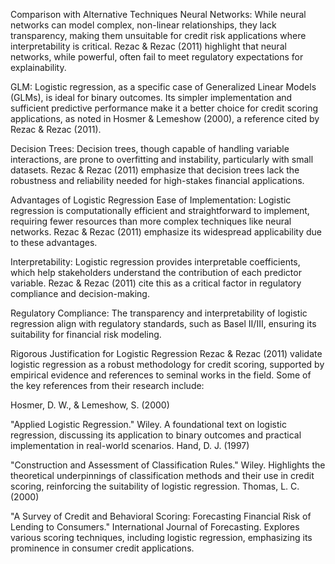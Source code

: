 Comparison with Alternative Techniques
Neural Networks:
While neural networks can model complex, non-linear relationships, they lack transparency, making them unsuitable for credit risk applications where interpretability is critical. Rezac & Rezac (2011) highlight that neural networks, while powerful, often fail to meet regulatory expectations for explainability.

GLM:
Logistic regression, as a specific case of Generalized Linear Models (GLMs), is ideal for binary outcomes. Its simpler implementation and sufficient predictive performance make it a better choice for credit scoring applications, as noted in Hosmer & Lemeshow (2000), a reference cited by Rezac & Rezac (2011).

Decision Trees:
Decision trees, though capable of handling variable interactions, are prone to overfitting and instability, particularly with small datasets. Rezac & Rezac (2011) emphasize that decision trees lack the robustness and reliability needed for high-stakes financial applications.

Advantages of Logistic Regression
Ease of Implementation:
Logistic regression is computationally efficient and straightforward to implement, requiring fewer resources than more complex techniques like neural networks. Rezac & Rezac (2011) emphasize its widespread applicability due to these advantages.

Interpretability:
Logistic regression provides interpretable coefficients, which help stakeholders understand the contribution of each predictor variable. Rezac & Rezac (2011) cite this as a critical factor in regulatory compliance and decision-making.

Regulatory Compliance:
The transparency and interpretability of logistic regression align with regulatory standards, such as Basel II/III, ensuring its suitability for financial risk modeling.

Rigorous Justification for Logistic Regression
Rezac & Rezac (2011) validate logistic regression as a robust methodology for credit scoring, supported by empirical evidence and references to seminal works in the field. Some of the key references from their research include:

Hosmer, D. W., & Lemeshow, S. (2000)

"Applied Logistic Regression." Wiley.
A foundational text on logistic regression, discussing its application to binary outcomes and practical implementation in real-world scenarios.
Hand, D. J. (1997)

"Construction and Assessment of Classification Rules." Wiley.
Highlights the theoretical underpinnings of classification methods and their use in credit scoring, reinforcing the suitability of logistic regression.
Thomas, L. C. (2000)

"A Survey of Credit and Behavioral Scoring: Forecasting Financial Risk of Lending to Consumers." International Journal of Forecasting.
Explores various scoring techniques, including logistic regression, emphasizing its prominence in consumer credit applications.




